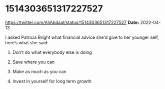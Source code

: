 # 1514303651317227527
https://twitter.com/AliAbdaal/status/1514303651317227527
**Date:** 2022-04-13

I asked Patricia Bright what financial advice she'd give to her younger self, here’s what she said:

1. Don’t do what everybody else is doing

2. Save where you can

3. Make as much as you can

4. Invest in yourself for long term growth
